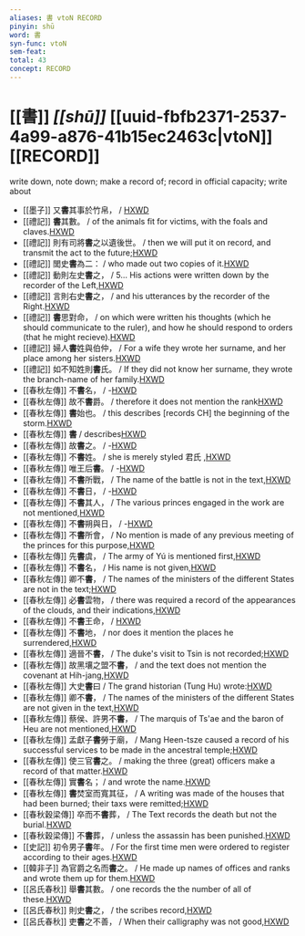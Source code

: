 ```yaml
---
aliases: 書 vtoN RECORD
pinyin: shū
word: 書
syn-func: vtoN
sem-feat: 
total: 43
concept: RECORD 
---
```

# [[書]] *[[shū]]*  [[uuid-fbfb2371-2537-4a99-a876-41b15ec2463c|vtoN]] [[RECORD]]
write down, note down; make a record of; record in official capacity; write about
 - [[墨子]] 又**書**其事於竹帛，
                     / [HXWD](https://hxwd.org/textview.html?location=CH1a0938_CHANT_007-17a.33)
 - [[禮記]] **書**其數。 / of the animals fit for victims, with the foals and claves.[HXWD](https://hxwd.org/textview.html?location=KR1d0052_tls_006-33a.1)
 - [[禮記]] 則有司將**書**之以遺後世。 / then we will put it on record, and transmit the act to the future;[HXWD](https://hxwd.org/textview.html?location=KR1d0052_tls_007-18a.25)
 - [[禮記]] 閭史**書**為二： / who made out two copies of it.[HXWD](https://hxwd.org/textview.html?location=KR1d0052_tls_012-45a.49)
 - [[禮記]] 動則左史**書**之， / 5... His actions were written down by the recorder of the Left,[HXWD](https://hxwd.org/textview.html?location=KR1d0052_tls_013-1a.22)
 - [[禮記]] 言則右史**書**之， / and his utterances by the recorder of the Right.[HXWD](https://hxwd.org/textview.html?location=KR1d0052_tls_013-1a.23)
 - [[禮記]] **書**思對命， / on which were written his thoughts (which he should communicate to the ruler), and how he should respond to orders (that he might recieve).[HXWD](https://hxwd.org/textview.html?location=KR1d0052_tls_013-5a.26)
 - [[禮記]] 婦人**書**姓與伯仲， / For a wife they wrote her surname, and her place among her sisters.[HXWD](https://hxwd.org/textview.html?location=KR1d0052_tls_015-22a.6)
 - [[禮記]] 如不知姓則**書**氏。 / If they did not know her surname, they wrote the branch-name of her family.[HXWD](https://hxwd.org/textview.html?location=KR1d0052_tls_015-23a.1)
 - [[春秋左傳]] 不**書**名， / -[HXWD](https://hxwd.org/textview.html?location=KR1e0001_tls_001-131a.4)
 - [[春秋左傳]] 故不**書**爵。 / therefore it does not mention the rank[HXWD](https://hxwd.org/textview.html?location=KR1e0001_tls_001-14a.6)
 - [[春秋左傳]] **書**始也。 / this describes [records CH] the beginning of the storm.[HXWD](https://hxwd.org/textview.html?location=KR1e0001_tls_001-167a.4)
 - [[春秋左傳]] **書** / describes[HXWD](https://hxwd.org/textview.html?location=KR1e0001_tls_001-167a.8)
 - [[春秋左傳]] 故**書**之。 / -[HXWD](https://hxwd.org/textview.html?location=KR1e0001_tls_001-62a.1)
 - [[春秋左傳]] 不**書**姓。 / she is merely styled 君氏 ,[HXWD](https://hxwd.org/textview.html?location=KR1e0001_tls_001-62a.12)
 - [[春秋左傳]] 唯王后**書**。 / -[HXWD](https://hxwd.org/textview.html?location=KR1e0001_tls_002-141a.1)
 - [[春秋左傳]] 不**書**所戰， / The name of the battle is not in the text,[HXWD](https://hxwd.org/textview.html?location=KR1e0001_tls_002-199a.7)
 - [[春秋左傳]] 不**書**日， / -[HXWD](https://hxwd.org/textview.html?location=KR1e0001_tls_002-262a.4)
 - [[春秋左傳]] 不**書**其人， / The various princes engaged in the work are not mentioned,[HXWD](https://hxwd.org/textview.html?location=KR1e0001_tls_005-213a.4)
 - [[春秋左傳]] 不**書**朔與日， / -[HXWD](https://hxwd.org/textview.html?location=KR1e0001_tls_005-232a.4)
 - [[春秋左傳]] 不**書**所會， / No mention is made of any previous meeting of the princes for this purpose,[HXWD](https://hxwd.org/textview.html?location=KR1e0001_tls_005-28a.4)
 - [[春秋左傳]] 先**書**虞， / The army of Yú is mentioned first,[HXWD](https://hxwd.org/textview.html?location=KR1e0001_tls_005-29a.40)
 - [[春秋左傳]] 不**書**名， / His name is not given,[HXWD](https://hxwd.org/textview.html?location=KR1e0001_tls_005-365a.8)
 - [[春秋左傳]] 卿不**書**， / The names of the ministers of the different States are not in the text;[HXWD](https://hxwd.org/textview.html?location=KR1e0001_tls_005-511a.7)
 - [[春秋左傳]] 必**書**雲物， / there was required a record of the appearances of the clouds, and their indications,[HXWD](https://hxwd.org/textview.html?location=KR1e0001_tls_005-81a.11)
 - [[春秋左傳]] 不**書**王命， / [HXWD](https://hxwd.org/textview.html?location=KR1e0001_tls_006-182a.4)
 - [[春秋左傳]] 不**書**地， / nor does it mention the places he surrendered,[HXWD](https://hxwd.org/textview.html?location=KR1e0001_tls_006-234a.10)
 - [[春秋左傳]] 適晉不**書**， / The duke's visit to Tsin is not recorded;[HXWD](https://hxwd.org/textview.html?location=KR1e0001_tls_006-41a.11)
 - [[春秋左傳]] 故黑壤之盟不**書**， / and the text does not mention the covenant at Hih-jang,[HXWD](https://hxwd.org/textview.html?location=KR1e0001_tls_007-122a.9)
 - [[春秋左傳]] 大史**書**曰 / The grand historian (Tung Hu) wrote:[HXWD](https://hxwd.org/textview.html?location=KR1e0001_tls_007-44a.5)
 - [[春秋左傳]] 卿不**書**， / The names of the ministers of the different States are not given in the text,[HXWD](https://hxwd.org/textview.html?location=KR1e0001_tls_008-51a.4)
 - [[春秋左傳]] 蔡侯、許男不**書**， / The marquis of Ts'ae and the baron of Heu are not mentioned,[HXWD](https://hxwd.org/textview.html?location=KR1e0001_tls_008-51a.9)
 - [[春秋左傳]] 孟獻子**書**勞于廟， / Mang Heen-tsze caused a record of his successful services to be made in the ancestral temple;[HXWD](https://hxwd.org/textview.html?location=KR1e0001_tls_009-290a.4)
 - [[春秋左傳]] 使三官**書**之。 / making the three (great) officers make a record of that matter.[HXWD](https://hxwd.org/textview.html?location=KR1e0001_tls_010-117a.22)
 - [[春秋左傳]] 實**書**名； / and wrote the name.[HXWD](https://hxwd.org/textview.html?location=KR1e0001_tls_010-117a.24)
 - [[春秋左傳]] **書**焚室而寬其征， / A writing was made of the houses that had been burned; their taxs were remitted;[HXWD](https://hxwd.org/textview.html?location=KR1e0001_tls_010-445a.24)
 - [[春秋穀梁傳]] 卒而不**書**葬， / The Text records the death but not the burial.[HXWD](https://hxwd.org/textview.html?location=KR1e0008_tls_001-17a.9)
 - [[春秋穀梁傳]] 不**書**葬， / unless the assassin has been punished.[HXWD](https://hxwd.org/textview.html?location=KR1e0008_tls_001-86a.12)
 - [[史記]] 初令男子**書**年。 / For the first time men were ordered to register according to their ages.[HXWD](https://hxwd.org/textview.html?location=KR2a0001_tls_006-265a.11)
 - [[韓非子]] 為官爵之名而**書**之。 / He made up names of offices and ranks and wrote them up for them.[HXWD](https://hxwd.org/textview.html?location=KR3c0005_tls_031-103a.6)
 - [[呂氏春秋]] 舉**書**其數。 / one records the the number of all of these.[HXWD](https://hxwd.org/textview.html?location=KR3j0009_tls_003-9a.4)
 - [[呂氏春秋]] 則史**書**之， / the scribes record,[HXWD](https://hxwd.org/textview.html?location=KR3j0009_tls_018-11a.16)
 - [[呂氏春秋]] 吏**書**之不善， / When their calligraphy was not good,[HXWD](https://hxwd.org/textview.html?location=KR3j0009_tls_018-51a.12)